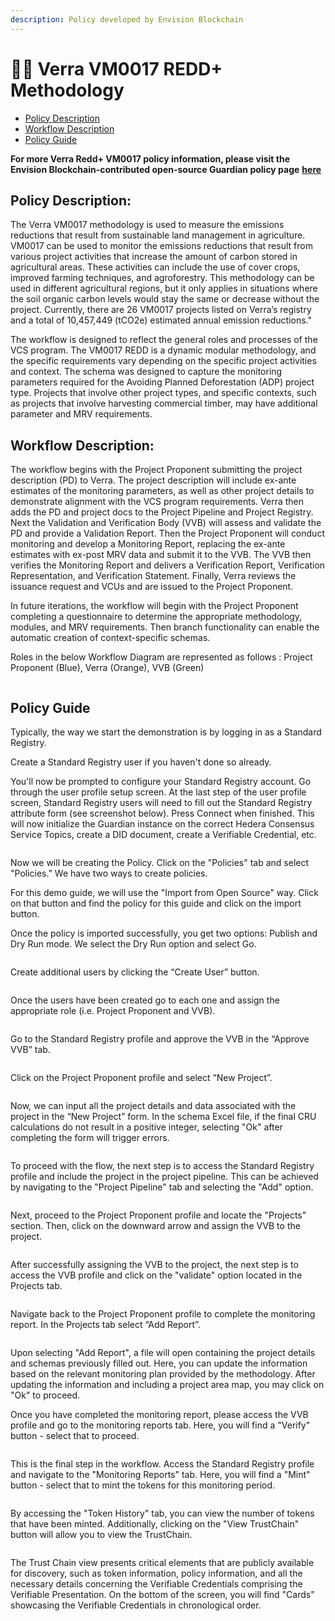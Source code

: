 ```yaml
---
description: Policy developed by Envision Blockchain
---
```


# 🧑🌾 Verra VM0017 REDD+ Methodology

* [Policy Description](verra-vm0017-redd+-methodology.md#policy-description)
* [Workflow Description](verra-vm0017-redd+-methodology.md#workflow-description)
* [Policy Guide](verra-vm0017-redd+-methodology.md#policy-guide)

**For more Verra Redd+ VM0017 policy information, please visit the Envision Blockchain-contributed open-source Guardian policy page** [**here**](https://github.com/hashgraph/guardian/tree/main/Methodology%20Library/Verra/Verra%20Redd/VM0017)

## **Policy Description**:

The Verra VM0017 methodology is used to measure the emissions reductions that result from sustainable land management in agriculture. VM0017 can be used to monitor the emissions reductions that result from various project activities that increase the amount of carbon stored in agricultural areas. These activities can include the use of cover crops, improved farming techniques, and agroforestry. This methodology can be used in different agricultural regions, but it only applies in situations where the soil organic carbon levels would stay the same or decrease without the project. Currently, there are 26 VM0017 projects listed on Verra’s registry and a total of 10,457,449 (tCO2e) estimated annual emission reductions."

The workflow is designed to reflect the general roles and processes of the VCS program. The VM0017 REDD is a dynamic modular methodology, and the specific requirements vary depending on the specific project activities and context. The schema was designed to capture the monitoring parameters required for the Avoiding Planned Deforestation (ADP) project type. Projects that involve other project types, and specific contexts, such as projects that involve harvesting commercial timber, may have additional parameter and MRV requirements.

## **Workflow Description**:

The workflow begins with the Project Proponent submitting the project description (PD) to Verra. The project description will include ex-ante estimates of the monitoring parameters, as well as other project details to demonstrate alignment with the VCS program requirements. Verra then adds the PD and project docs to the Project Pipeline and Project Registry. Next the Validation and Verification Body (VVB) will assess and validate the PD and provide a Validation Report. Then the Project Proponent will conduct monitoring and develop a Monitoring Report, replacing the ex-ante estimates with ex-post MRV data and submit it to the VVB. The VVB then verifies the Monitoring Report and delivers a Verification Report, Verification Representation, and Verification Statement. Finally, Verra reviews the issuance request and VCUs and are issued to the Project Proponent.

In future iterations, the workflow will begin with the Project Proponent completing a questionnaire to determine the appropriate methodology, modules, and MRV requirements. Then branch functionality can enable the automatic creation of context-specific schemas.

Roles in the below Workflow Diagram are represented as follows : Project Proponent (Blue), Verra (Orange), VVB (Green)

<figure><img src="../../../.gitbook/assets/image (89).png" alt=""><figcaption></figcaption></figure>

## Policy Guide

Typically, the way we start the demonstration is by logging in as a Standard Registry.&#x20;

Create a Standard Registry user if you haven't done so already.

You'll now be prompted to configure your Standard Registry account. Go through the user profile setup screen. At the last step of the user profile screen, Standard Registry users will need to fill out the Standard Registry attribute form (see screenshot below). Press Connect when finished. This will now initialize the Guardian instance on the correct Hedera Consensus Service Topics, create a DID document, create a Verifiable Credential, etc.

<figure><img src="../../../.gitbook/assets/image (111).png" alt=""><figcaption></figcaption></figure>

Now we will be creating the Policy. Click on the "Policies" tab and select "Policies." We have two ways to create policies.&#x20;

For this demo guide, we will use the "Import from Open Source" way. Click on that button and find the policy for this guide and click on the import button.

Once the policy is imported successfully, you get two options: Publish and Dry Run mode. We select the Dry Run option and select Go.

<figure><img src="../../../.gitbook/assets/image (105).png" alt=""><figcaption></figcaption></figure>

Create additional users by clicking the “Create User” button.

<figure><img src="../../../.gitbook/assets/image (107).png" alt=""><figcaption></figcaption></figure>

Once the users have been created go to each one and assign the appropriate role (i.e. Project Proponent and VVB).

<figure><img src="../../../.gitbook/assets/image (11).png" alt=""><figcaption></figcaption></figure>

Go to the Standard Registry profile and approve the VVB in the “Approve VVB” tab.

<figure><img src="../../../.gitbook/assets/image (71).png" alt=""><figcaption></figcaption></figure>

Click on the Project Proponent profile and select “New Project”.

<figure><img src="../../../.gitbook/assets/image (41).png" alt=""><figcaption></figcaption></figure>

Now, we can input all the project details and data associated with the project in the “New Project” form. In the schema Excel file, if the final CRU calculations do not result in a positive integer, selecting "Ok" after completing the form will trigger errors.

<figure><img src="../../../.gitbook/assets/image (69).png" alt=""><figcaption></figcaption></figure>

To proceed with the flow, the next step is to access the Standard Registry profile and include the project in the project pipeline. This can be achieved by navigating to the "Project Pipeline" tab and selecting the "Add" option.

<figure><img src="../../../.gitbook/assets/image (112).png" alt=""><figcaption></figcaption></figure>

Next, proceed to the Project Proponent profile and locate the "Projects" section. Then, click on the downward arrow and assign the VVB to the project.

<figure><img src="../../../.gitbook/assets/image (85).png" alt=""><figcaption></figcaption></figure>

After successfully assigning the VVB to the project, the next step is to access the VVB profile and click on the "validate" option located in the Projects tab.

<figure><img src="../../../.gitbook/assets/image (70).png" alt=""><figcaption></figcaption></figure>

Navigate back to the Project Proponent profile to complete the monitoring report. In the Projects tab select “Add Report”.

<figure><img src="../../../.gitbook/assets/image (82).png" alt=""><figcaption></figcaption></figure>

Upon selecting "Add Report", a file will open containing the project details and schemas previously filled out. Here, you can update the information based on the relevant monitoring plan provided by the methodology. After updating the information and including a project area map, you may click on "Ok" to proceed.

Once you have completed the monitoring report, please access the VVB profile and go to the monitoring reports tab. Here, you will find a "Verify" button - select that to proceed.

<figure><img src="../../../.gitbook/assets/image (76).png" alt=""><figcaption></figcaption></figure>

This is the final step in the workflow. Access the Standard Registry profile and navigate to the "Monitoring Reports" tab. Here, you will find a "Mint" button - select that to mint the tokens for this monitoring period.

<figure><img src="../../../.gitbook/assets/image (91).png" alt=""><figcaption></figcaption></figure>

By accessing the "Token History" tab, you can view the number of tokens that have been minted. Additionally, clicking on the "View TrustChain" button will allow you to view the TrustChain.

<figure><img src="../../../.gitbook/assets/image (86).png" alt=""><figcaption></figcaption></figure>

The Trust Chain view presents critical elements that are publicly available for discovery, such as token information, policy information, and all the necessary details concerning the Verifiable Credentials comprising the Verifiable Presentation. On the bottom of the screen, you will find "Cards" showcasing the Verifiable Credentials in chronological order.

<figure><img src="../../../.gitbook/assets/image (36).png" alt=""><figcaption></figcaption></figure>

<figure><img src="../../../.gitbook/assets/image (99).png" alt=""><figcaption></figcaption></figure>
